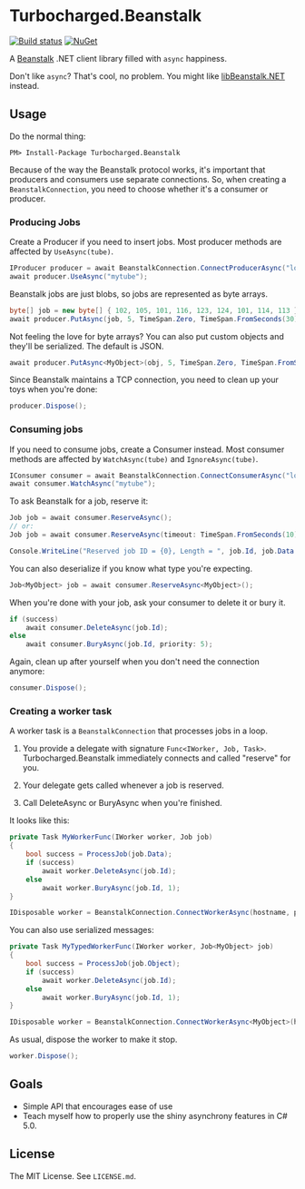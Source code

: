 Turbocharged.Beanstalk
======================

[![Build status](https://ci.appveyor.com/api/projects/status/9ydx1vwh8hjxhv4w?svg=true)](https://ci.appveyor.com/project/jennings/turbocharged-beanstalk)
[![NuGet](https://img.shields.io/nuget/v/Turbocharged.Beanstalk.svg)](http://www.nuget.org/packages/Turbocharged.Beanstalk/)

A [Beanstalk][beanstalk] .NET client library filled with `async` happiness.

Don't like `async`? That's cool, no problem. You might like
[libBeanstalk.NET][libbeanstalk] instead.


Usage
-----

Do the normal thing:

    PM> Install-Package Turbocharged.Beanstalk


Because of the way the Beanstalk protocol works, it's important that producers
and consumers use separate connections. So, when creating a
`BeanstalkConnection`, you need to choose whether it's a consumer or producer.



### Producing Jobs

Create a Producer if you need to insert jobs. Most producer methods are
affected by `UseAsync(tube)`.

```c#
IProducer producer = await BeanstalkConnection.ConnectProducerAsync("localhost:11300");
await producer.UseAsync("mytube");
```

Beanstalk jobs are just blobs, so jobs are represented as byte arrays.

```c#
byte[] job = new byte[] { 102, 105, 101, 116, 123, 124, 101, 114, 113 };
await producer.PutAsync(job, 5, TimeSpan.Zero, TimeSpan.FromSeconds(30));
```

Not feeling the love for byte arrays? You can also put custom objects and
they'll be serialized. The default is JSON.


```c#
await producer.PutAsync<MyObject>(obj, 5, TimeSpan.Zero, TimeSpan.FromSeconds(30));
```


Since Beanstalk maintains a TCP connection, you need to clean up your toys when
you're done:

```c#
producer.Dispose();
```



### Consuming jobs

If you need to consume jobs, create a Consumer instead. Most consumer methods
are affected by `WatchAsync(tube)` and `IgnoreAsync(tube)`.

```c#
IConsumer consumer = await BeanstalkConnection.ConnectConsumerAsync("localhost:11300");
await consumer.WatchAsync("mytube");
```

To ask Beanstalk for a job, reserve it:

```c#
Job job = await consumer.ReserveAsync();
// or: 
Job job = await consumer.ReserveAsync(timeout: TimeSpan.FromSeconds(10));

Console.WriteLine("Reserved job ID = {0}, Length = ", job.Id, job.Data.Length);
```


You can also deserialize if you know what type you're expecting.

```c#
Job<MyObject> job = await consumer.ReserveAsync<MyObject>();
```

When you're done with your job, ask your consumer to delete it or bury it.

```c#
if (success)
    await consumer.DeleteAsync(job.Id);
else
    await consumer.BuryAsync(job.Id, priority: 5);
```

Again, clean up after yourself when you don't need the connection anymore:

```c#
consumer.Dispose();
```



### Creating a worker task

A worker task is a `BeanstalkConnection` that processes jobs in a loop.

1. You provide a delegate with signature `Func<IWorker, Job, Task>`.
   Turbocharged.Beanstalk immediately connects and called "reserve" for you.

2. Your delegate gets called whenever a job is reserved.

3. Call DeleteAsync or BuryAsync when you're finished.


It looks like this:

```c#
private Task MyWorkerFunc(IWorker worker, Job job)
{
    bool success = ProcessJob(job.Data);
    if (success)
        await worker.DeleteAsync(job.Id);
    else
        await worker.BuryAsync(job.Id, 1);
}

IDisposable worker = BeanstalkConnection.ConnectWorkerAsync(hostname, port, MyWorkerFunc);

```


You can also use serialized messages:

```c#
private Task MyTypedWorkerFunc(IWorker worker, Job<MyObject> job)
{
    bool success = ProcessJob(job.Object);
    if (success)
        await worker.DeleteAsync(job.Id);
    else
        await worker.BuryAsync(job.Id, 1);
}

IDisposable worker = BeanstalkConnection.ConnectWorkerAsync<MyObject>(hostname, port, MyTypedWorkerFunc);
```


As usual, dispose the worker to make it stop.

```c#
worker.Dispose();
```


Goals
-----

* Simple API that encourages ease of use
* Teach myself how to properly use the shiny asynchrony features in C# 5.0.


License
-------

The MIT License. See `LICENSE.md`.


[beanstalk]: http://kr.github.io/beanstalkd/
[libbeanstalk]: https://github.com/sdether/libBeanstalk.NET
